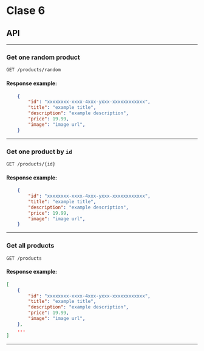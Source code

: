 # Clase 6

## API

---

### Get one random product

```http
GET /products/random
```

#### Response example:

```json
    {
        "id": "xxxxxxxx-xxxx-4xxx-yxxx-xxxxxxxxxxxx",
        "title": "example title",
        "description": "example description",
        "price": 19.99,
        "image": "image url",
    }
```

---

### Get one product by `id`

```http
GET /products/{id}
```

#### Response example:

```json
    {
        "id": "xxxxxxxx-xxxx-4xxx-yxxx-xxxxxxxxxxxx",
        "title": "example title",
        "description": "example description",
        "price": 19.99,
        "image": "image url",
    }
```

---

### Get all products

```http
GET /products
```

#### Response example:

```json
[
    {
        "id": "xxxxxxxx-xxxx-4xxx-yxxx-xxxxxxxxxxxx",
        "title": "example title",
        "description": "example description",
        "price": 19.99,
        "image": "image url",
    },
    ...
]
```

---